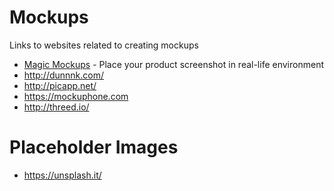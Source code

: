 # Mockups

Links to websites related to creating mockups

* [Magic Mockups](http://magicmockups.com/) - Place your product screenshot in real-life environment
* http://dunnnk.com/
* http://picapp.net/
* https://mockuphone.com
* http://threed.io/


# Placeholder Images
* https://unsplash.it/
